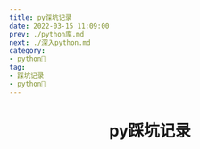 ```yaml
---
title: py踩坑记录
date: 2022-03-15 11:09:00
prev: ./python库.md  
next: ./深入python.md
category:
- python🐍
tag:
- 踩坑记录
- python🐍
---
```


<!-- more -->

<div align="center"><h1><strong> py踩坑记录</strong></h1></div>


